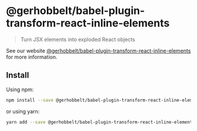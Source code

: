 # @gerhobbelt/babel-plugin-transform-react-inline-elements

> Turn JSX elements into exploded React objects

See our website [@gerhobbelt/babel-plugin-transform-react-inline-elements](https://new.babeljs.io/docs/en/next/babel-plugin-transform-react-inline-elements.html) for more information.

## Install

Using npm:

```sh
npm install --save @gerhobbelt/babel-plugin-transform-react-inline-elements
```

or using yarn:

```sh
yarn add --save @gerhobbelt/babel-plugin-transform-react-inline-elements
```
